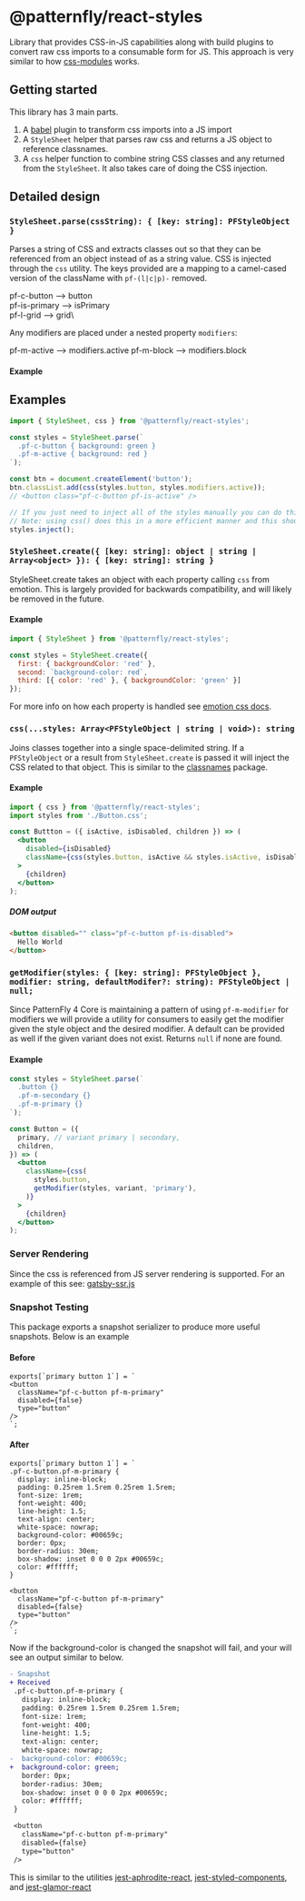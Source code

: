 # @patternfly/react-styles

Library that provides CSS-in-JS capabilities along with build plugins to convert raw css imports to a consumable form for JS. This approach is very similar to how [css-modules][css-modules] works.

## Getting started

This library has 3 main parts.

1. A [babel][babel] plugin to transform css imports into a JS import
1. A `StyleSheet` helper that parses raw css and returns a JS object to reference classnames.
1. A `css` helper function to combine string CSS classes and any returned from the `StyleSheet`. It also takes care of doing the CSS injection.

## Detailed design

### `StyleSheet.parse(cssString): { [key: string]: PFStyleObject }`

Parses a string of CSS and extracts classes out so that they can be referenced from an object instead of as a string value. CSS is injected through the `css` utility. The keys provided are a mapping to a camel-cased version of the className with `pf-(l|c|p)-` removed.

pf-c-button --> button\
pf-is-primary --> isPrimary\
pf-l-grid --> grid\

Any modifiers are placed under a nested property `modifiers`:

pf-m-active --> modifiers.active
pf-m-block --> modifiers.block

#### Example

## Examples
```js
import { StyleSheet, css } from '@patternfly/react-styles';

const styles = StyleSheet.parse(`
  .pf-c-button { background: green }
  .pf-m-active { background: red }
`);

const btn = document.createElement('button');
btn.classList.add(css(styles.button, styles.modifiers.active));
// <button class="pf-c-button pf-is-active" />

// If you just need to inject all of the styles manually you can do this by calling the inject method on the styles object.
// Note: using css() does this in a more efficient manner and this should be only be used as an escape hatch.
styles.inject();
```

### `StyleSheet.create({ [key: string]: object | string | Array<object> }): { [key: string]: string }`

StyleSheet.create takes an object with each property calling `css` from emotion. This is largely provided for backwards compatibility, and will likely be removed in the future.

#### Example

```js
import { StyleSheet } from '@patternfly/react-styles';

const styles = StyleSheet.create({
  first: { backgroundColor: 'red' },
  second: `background-color: red`,
  third: [{ color: 'red' }, { backgroundColor: 'green' }]
});
```

For more info on how each property is handled see [emotion css docs](https://emotion.sh/docs/css).

### `css(...styles: Array<PFStyleObject | string | void>): string`

Joins classes together into a single space-delimited string. If a `PFStyleObject` or a result from `StyleSheet.create` is passed it will inject the CSS related to that object. This is similar to the [classnames][classnames] package.

#### Example

```jsx
import { css } from '@patternfly/react-styles';
import styles from './Button.css';

const Buttton = ({ isActive, isDisabled, children }) => (
  <button
    disabled={isDisabled}
    className={css(styles.button, isActive && styles.isActive, isDisabled && styles.isDisabled)}
  >
    {children}
  </button>
);
```

##### DOM output

```html
<button disabled="" class="pf-c-button pf-is-disabled">
  Hello World
</button>
```

### `getModifier(styles: { [key: string]: PFStyleObject }, modifier: string, defaultModifer?: string): PFStyleObject | null;`

Since PatternFly 4 Core is maintaining a pattern of using `pf-m-modifier` for modifiers we will provide a utility for consumers to easily get the modifier given the style object and the desired modifier. A default can be provided as well if the given variant does not exist. Returns `null` if none are found.

#### Example

```jsx
const styles = StyleSheet.parse(`
  .button {}
  .pf-m-secondary {}
  .pf-m-primary {}
`);

const Button = ({
  primary, // variant primary | secondary,
  children,
}) => (
  <button
    className={css(
      styles.button,
      getModifier(styles, variant, 'primary'),
    )}
  >
    {children}
  </button>
);
```

### Server Rendering

Since the css is referenced from JS server rendering is supported. For an example of this see: [gatsby-ssr.js](../site/gatsby-ssr.js)

### Snapshot Testing

This package exports a snapshot serializer to produce more useful snapshots. Below is an example

#### Before

```
exports[`primary button 1`] = `
<button
  className="pf-c-button pf-m-primary"
  disabled={false}
  type="button"
/>
`;
```

#### After

```
exports[`primary button 1`] = `
.pf-c-button.pf-m-primary {
  display: inline-block;
  padding: 0.25rem 1.5rem 0.25rem 1.5rem;
  font-size: 1rem;
  font-weight: 400;
  line-height: 1.5;
  text-align: center;
  white-space: nowrap;
  background-color: #00659c;
  border: 0px;
  border-radius: 30em;
  box-shadow: inset 0 0 0 2px #00659c;
  color: #ffffff;
}

<button
  className="pf-c-button pf-m-primary"
  disabled={false}
  type="button"
/>
`;
```

Now if the background-color is changed the snapshot will fail, and your will see an output similar to below.

```diff
- Snapshot
+ Received
 .pf-c-button.pf-m-primary {
   display: inline-block;
   padding: 0.25rem 1.5rem 0.25rem 1.5rem;
   font-size: 1rem;
   font-weight: 400;
   line-height: 1.5;
   text-align: center;
   white-space: nowrap;
-  background-color: #00659c;
+  background-color: green;
   border: 0px;
   border-radius: 30em;
   box-shadow: inset 0 0 0 2px #00659c;
   color: #ffffff;
 }

 <button
   className="pf-c-button pf-m-primary"
   disabled={false}
   type="button"
 />
```

This is similar to the utilities [jest-aphrodite-react][jest-aphrodite-react], [jest-styled-components][jest-styled-components], and [jest-glamor-react][jest-glamor-react]

[classnames]: https://github.com/JedWatson/classnames
[css-modules]: https://github.com/css-modules/css-modules
[babel]: https://github.com/babel/babel
[jest-styled-components]: https://github.com/styled-components/jest-styled-components#snapshot-testing
[jest-glamor-react]: https://github.com/kentcdodds/jest-glamor-react
[jest-aphrodite-react]: https://github.com/dmiller9911/jest-aphrodite-react
